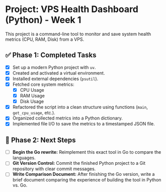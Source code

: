 # Project: VPS Health Dashboard (Python) - Week 1

This project is a command-line tool to monitor and save system health metrics (CPU, RAM, Disk) from a VPS.

## ✅ Phase 1: Completed Tasks

- [x] Set up a modern Python project with `uv`.
- [x] Created and activated a virtual environment.
- [x] Installed external dependencies (`psutil`).
- [x] Fetched core system metrics:
  - [x] CPU Usage
  - [x] RAM Usage
  - [x] Disk Usage
- [x] Refactored the script into a clean structure using functions (`main`, `get_cpu_usage`, etc.).
- [x] Organized collected metrics into a Python dictionary.
- [x] Implemented file I/O to save the metrics to a timestamped JSON file.

## 🚀 Phase 2: Next Steps

- [ ] **Begin the Go rewrite:** Reimplement this exact tool in Go to compare the languages.
- [ ] **Git Version Control:** Commit the finished Python project to a Git repository with clear commit messages.
- [ ] **Write Comparison Document:** After finishing the Go version, write a brief document comparing the experience of building the tool in Python vs. Go.